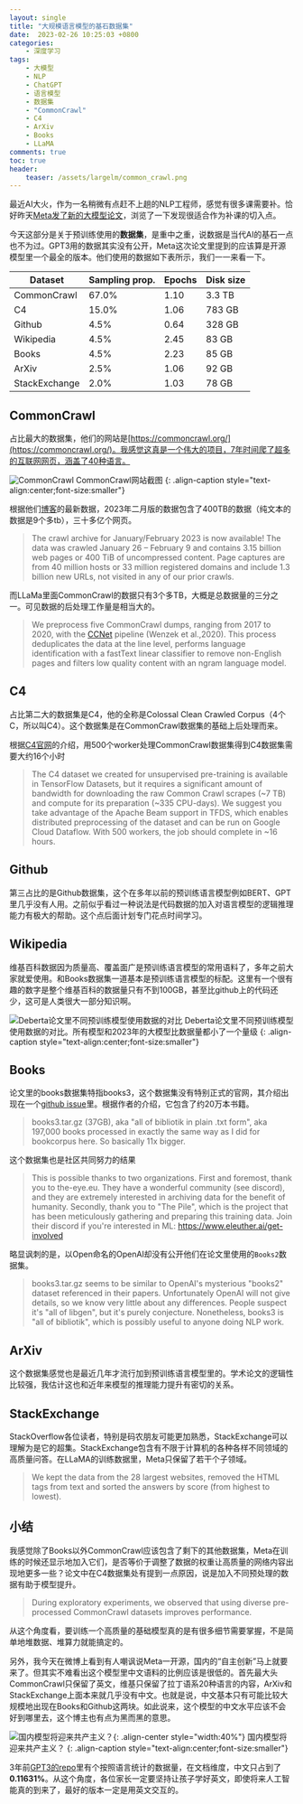 ```yaml
---
layout: single
title: "大规模语言模型的基石数据集"
date:  2023-02-26 10:25:03 +0800
categories: 
    - 深度学习
tags: 
    - 大模型
    - NLP
    - ChatGPT
    - 语言模型
    - 数据集
    - "CommonCrawl"
    - C4
    - ArXiv
    - Books
    - LLaMA
comments: true
toc: true
header:
    teaser: /assets/largelm/common_crawl.png
---
```


最近AI大火，作为一名稍微有点赶不上趟的NLP工程师，感觉有很多课需要补。恰好昨天[Meta发了新的大模型论文](https://scontent-xsp1-1.xx.fbcdn.net/v/t39.8562-6/333078981_693988129081760_4712707815225756708_n.pdf?_nc_cat=108&ccb=1-7&_nc_sid=ad8a9d&_nc_ohc=ov6yTHfLfNQAX8WM6j3&_nc_ht=scontent-xsp1-1.xx&oh=00_AfDQq_MRNvWE4p7Hz5MrPQzYHuoBvWDmv9LMuPByqlsJCA&oe=63FFCFA2 "LLaMA论文")，浏览了一下发现很适合作为补课的切入点。

今天这部分是关于预训练使用的**数据集**，是重中之重，说数据是当代AI的基石一点也不为过。GPT3用的数据其实没有公开，Meta这次论文里提到的应该算是开源模型里一个最全的版本。他们使用的数据如下表所示，我们一一来看一下。

|Dataset| Sampling prop.| Epochs| Disk size|
| --- | --- | --- | --- |
|CommonCrawl| 67.0% |1.10 |3.3 TB|
|C4| 15.0% |1.06 |783 GB|
Github| 4.5% |0.64 |328 GB
Wikipedia| 4.5% |2.45 |83 GB
Books| 4.5% |2.23 |85 GB
ArXiv| 2.5% |1.06 |92 GB
StackExchange| 2.0%| 1.03| 78 GB

## CommonCrawl
占比最大的数据集，他们的网站是[https://commoncrawl.org/](https://commoncrawl.org/)。我感觉这真是一个伟大的项目，7年时间爬了超多的互联网网页，涵盖了40种语言。

![CommonCrawl](/assets/largelm/common_crawl.png)
CommonCrawl网站截图
{: .align-caption style="text-align:center;font-size:smaller"}

根据他们[博客](https://commoncrawl.org/connect/blog/)的最新数据，2023年二月版的数据包含了400TB的数据（纯文本的数据是9个多tb），三十多亿个网页。

> The crawl archive for January/February 2023 is now available! The data was crawled January 26 – February 9 and contains 3.15 billion web pages or 400 TiB of uncompressed content. Page captures are from 40 million hosts or 33 million registered domains and include 1.3 billion new URLs, not visited in any of our prior crawls.

而LLaMa里面CommonCrawl的数据只有3个多TB，大概是总数据量的三分之一。可见数据的后处理工作量是相当大的。

> We preprocess five CommonCrawl dumps, ranging from 2017 to 2020, with the [CCNet](https://github.com/facebookresearch/cc_net) pipeline (Wenzek et al.,2020). This process deduplicates the data at the line level, performs language identification with a fastText linear classifier to remove non-English pages and filters low quality content with an ngram language model.


## C4
占比第二大的数据集是C4，他的全称是Colossal Clean Crawled Corpus（4个C，所以叫C4）。这个数据集是在CommonCrawl数据集的基础上后处理而来。

根据[C4官网](https://www.tensorflow.org/datasets/catalog/c4)的介绍，用500个worker处理CommonCrawl数据集得到C4数据集需要大约16个小时

> The C4 dataset we created for unsupervised pre-training is available in TensorFlow Datasets, but it requires a significant amount of bandwidth for downloading the raw Common Crawl scrapes (~7 TB) and compute for its preparation (~335 CPU-days). We suggest you take advantage of the Apache Beam support in TFDS, which enables distributed preprocessing of the dataset and can be run on Google Cloud Dataflow. With 500 workers, the job should complete in ~16 hours.

## Github
第三占比的是Github数据集，这个在多年以前的预训练语言模型例如BERT、GPT里几乎没有人用。之前似乎看过一种说法是代码数据的加入对语言模型的逻辑推理能力有极大的帮助。这个点后面计划专门花点时间学习。

## Wikipedia
维基百科数据因为质量高、覆盖面广是预训练语言模型的常用语料了，多年之前大家就爱使用。和Books数据集一道基本是预训练语言模型的标配。这里有一个很有趣的数字是整个维基百科的数据量只有不到100GB，甚至比github上的代码还少，这可是人类很大一部分知识啊。

![Deberta论文里不同预训练模型使用数据的对比](/assets/largelm/deberta_data.png)
Deberta论文里不同预训练模型使用数据的对比。所有模型和2023年的大模型比数据量都小了一个量级
{: .align-caption style="text-align:center;font-size:smaller"}

## Books
论文里的books数据集特指books3，这个数据集没有特别正式的官网，其介绍出现在一个[github issue](https://github.com/soskek/bookcorpus/issues/27#issuecomment-716104208 "Books3")里。根据作者的介绍，它包含了约20万本书籍。

>books3.tar.gz (37GB), aka "all of bibliotik in plain .txt form", aka 197,000 books processed in exactly the same way as I did for bookcorpus here. So basically 11x bigger.

这个数据集也是社区共同努力的结果

> This is possible thanks to two organizations. First and foremost, thank you to the-eye.eu. They have a wonderful community (see discord), and they are extremely interested in archiving data for the benefit of humanity.
Secondly, thank you to "The Pile", which is the project that has been meticulously gathering and preparing this training data. Join their discord if you're interested in ML: https://www.eleuther.ai/get-involved

略显讽刺的是，以Open命名的OpenAI却没有公开他们在论文里使用的`Books2`数据集。

> books3.tar.gz seems to be similar to OpenAI's mysterious "books2" dataset referenced in their papers. Unfortunately OpenAI will not give details, so we know very little about any differences. People suspect it's "all of libgen", but it's purely conjecture. Nonetheless, books3 is "all of bibliotik", which is possibly useful to anyone doing NLP work.

## ArXiv
这个数据集感觉也是最近几年才流行加到预训练语言模型里的。学术论文的逻辑性比较强，我估计这也和近年来模型的推理能力提升有密切的关系。

## StackExchange
StackOverflow各位读者，特别是码农朋友可能更加熟悉，StackExchange可以理解为是它的超集。StackExchange包含有不限于计算机的各种各样不同领域的高质量问答。在LLaMA的训练数据里，Meta只保留了若干个子领域。

> We kept the data from the 28 largest websites, removed the HTML tags from text and sorted the answers by score (from highest to lowest).

## 小结
我感觉除了Books以外CommonCrawl应该包含了剩下的其他数据集，Meta在训练的时候还显示地加入它们，是否等价于调整了数据的权重让高质量的网络内容出现地更多一些？论文中在C4数据集处有提到一点原因，说是加入不同预处理的数据有助于模型提升。

> During exploratory experiments, we observed that using diverse pre-processed CommonCrawl datasets improves performance.

从这个角度看，要训练一个高质量的基础模型真的是有很多细节需要掌握，不是简单地堆数据、堆算力就能搞定的。

另外，我今天在微博上看到有人嘲讽说Meta一开源，国内的“自主创新”马上就要来了。但其实不难看出这个模型里中文语料的比例应该是很低的。首先最大头CommonCrawl只保留了英文，维基只保留了拉丁语系20种语言的内容，ArXiv和StackExchange上面本来就几乎没有中文。也就是说，中文基本只有可能比较大规模地出现在Books和Github这两块。如此说来，这个模型的中文水平应该不会好到哪里去，这个博主也有点为黑而黑的意思。

![国内模型将迎来共产主义？](/assets/largelm/weibo.jpeg){: .align-center style="width:40%"}
国内模型将迎来共产主义？
{: .align-caption style="text-align:center;font-size:smaller"}

3年前[GPT3的repo](https://github.com/openai/gpt-3/blob/master/dataset_statistics/languages_by_document_count.csv "GPT3 training data by language")里有个按照语言统计的数据量，在文档维度，中文只占到了**0.11631%**。从这个角度，各位家长一定要坚持让孩子学好英文，即使将来人工智能真的到来了，最好的版本一定是用英文交互的。

